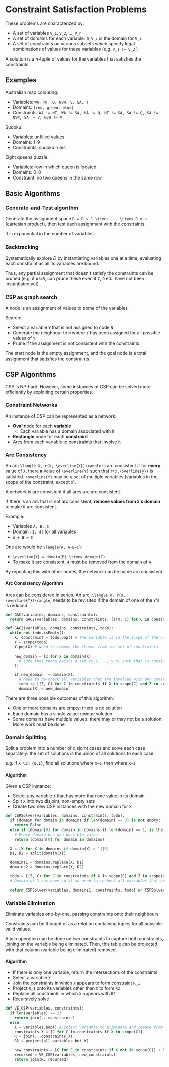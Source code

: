 # Constraint Satisfaction Problems

These problems are characterized by:

- A set of variables `V_1`, `V_2`, ..., `V_n`
- A set of domains for each variable: `D_V_i` is the domain for `V_i`
- A set of constraints on various subsets which specify legal combinations of values for these variables (e.g. `V_1 != V_2` )

A solution is a *n*-tuple of values for the variables that satisfies the constraints.

## Examples

Australian map colouring:

- Variables: `WA, NT, Q, NSW, V, SA, T`
- Domains: `{red, green, blue}`
- Constraints: `WA != NT, WA != SA, NA != Q, NT != SA, SA != Q, SA != NSW, SA != V, NSW != V`

Sudoku:

- Variables: unfilled values
- Domains: 1-9
- Constraints: sudoku rules

Eight queens puzzle:

- Variables: row in which queen is located
- Domains: 0-8
- Constraint: no two queens in the same row

## Basic Algorithms

### Generate-and-Test algorithm

Generate the assignment space `D = D_v_1 \times ... \times D_v_n` (cartesian product), then test each assignment with the constraints.

It is exponential in the number of variables.

### Backtracking

Systematically explore *D* by instantiating variables one at a time, evaluating each constraint as all its variables are bound.

Thus, any partial assignment that doesn't satisfy the constraints can be pruned (e.g. if `A!=B`, can prune these even if `C`, `D` etc. have not been instantiated yet)

### CSP as graph search

A node is an assignment of values to some of the variables

Search:

- Select a variable `Y` that is not assigned to node `N`
- Generate the neighbour to `N` where `Y` has been assigned for all possible values of `Y`
- Prune if the assignment is not consistent with the constraints

The start node is the empty assignment, and the goal node is a total assignment that satisfies the constraints.

## CSP Algorithms

CSP is NP-hard. However, some instances of CSP can be solved more efficiently by exploiting certain properties.

### Constraint Networks

An instance of CSP can be represented as a network:

- **Oval** node for each **variable**
  - Each variable has a domain associated with it
- **Rectangle** node for each **constraint**
- Arcs from each variable to constraints that involve it

### Arc Consistency

An arc `\langle X, r(X, \overline{Y})\rangle` is arc consistent if for **every** value of `X`, there **a** value of `\overline{Y}` such that `r(x,\overline{y})` is satisfied. `\overline{Y}` may be a set of multiple variables (variables in the scope of the constraint, except `X`).

A network is arc consistent if all arcs are arc consistent.

If there is an arc that is not arc consistent, **remove values from `X`'s domain** to make it arc consistent.

Example:

- Variables `A, B, C`
- Domain `[1, 4]` for all variables
- `A + B = C`

One arc would be `\langle{A, A+B=C}`:

- `\overline{Y} = domain(B) \times domain(C)`
- To make it arc consistent, `4` must be removed from the domain of `A`

By repeating this with other nodes, the network can be made arc consistent.

#### Arc Consistency Algorithm

Arcs can be considered in series. An arc, `\langle X, r(X, \overline{Y})\rangle`, needs to be revisited if the domain of one of the `Y`'s is reduced.

```python
def GAC(variables, domains, constraints):
  return GAC2(variables, domains, constraints, [((X, C) for C in constraints if X in scope(C)) for X in variables].flatten())

def GAC2(variables, domains, constraints, todo):
  while not todo.isEmpty():
    X, constraint = todo.pop() # The variable is in the scope of the constraint (i.e. it is relevant)
    Y = scope(todo)
    Y.pop(X) # Need to remove the chosen from the set of constraints

    new_domain = [x for x in domain(X)
      # such that there exists a set (y_1,..., y_n) such that is_consistent(X=x, Y_1=y_1, ..., Y_n=y_n)
    )]

    if new_domain != domain(X):
      # need to re-check all variables that are involved with any constraints involving X
      todo += [(Z, C) for C in constraints if X in scope(C) and Z in scope(C) and X != Z]
      domain(X) = new_domain
```

There are three possible outcomes of this algorithm:

- One or more domains are empty: there is no solution
- Each domain has a single value: unique solution
- Some domains have multiple values:  there may or may not be a solution. More work must be done

### Domain Splitting

Split a problem into a number of disjoint cases and solve each case separately: the set of solutions is the union of all solutions to each case

e.g. if `X \in {0,1}`, find all solutions where `X=0`, then where `X=1`

#### Algorithm

Given a CSP instance:

- Select any variable `X` that has more than one value in its domain
- Split `X` into two disjoint, non-empty sets
- Create two new CSP instances with the new domain for `X`

```python
def CSPSolver(variables, domains, constraints, todo):
  if [domain for domain in domains if len(domain) == 0] is not empty:
    return False
  else if [domain[0] for domain in domains if len(domain) == 1] is the same length:
    # Every domain has one possible value
    return (domain[0] for domain in domains)
  
  X = [X for X in domains if domain(X) > 1][0]
  D1, D2 = split(domain(X))

  domains1 = domains.replace(X, D1)
  domains2 = domains.replace(X, D2)

  todo = [(Z, C) for C in constraints if X in scope(C) and Z in scope(C) and X != Z]
  # Domain of X has been split so need to recheck all variables that are involved with constraints involving X

  return CSPSolver(variables, domains1, constraints, todo) or CSPSolver(variables, domains2, constraints, todo)
```

### Variable Elimination

Eliminate variables one-by-one, passing constraints onto their neighbours

Constraints can be thought of as a relation containing tuples for all possible valid values.

A join operation can be done on two constraints to capture both constraints, joining on the variable being eliminated. Then, this table can be projected with that column (variable being eliminated) removed.

#### Algorithm

- If there is only one variable, return the intersections of the constraints
- Select a variable `X`
- Join the constraints in which `X` appears to form constraint `R_1`
- Project `R_1` onto its variables other than `X` to form `R2`
- Replace all constraints in which `X` appears with `R2`
- Recursively solve

```python
def VE_CSP(variables, constraints):
  if len(variables) == 1:
    return join(...constraints)
  else:
    X = variables.pop() # select variable to eliminate and remove from variables
    constraints_X = [C for C in constraints if X in scope(C)]
    R = join(...constraints_X)
    R2 = project(all_variables_but_X)

    new_constraints = [C for C in constraints if X not in scope(C)] + R2
    recursed = VE_CSP(variables, new_constraints)
    return join(R, recursed)
```